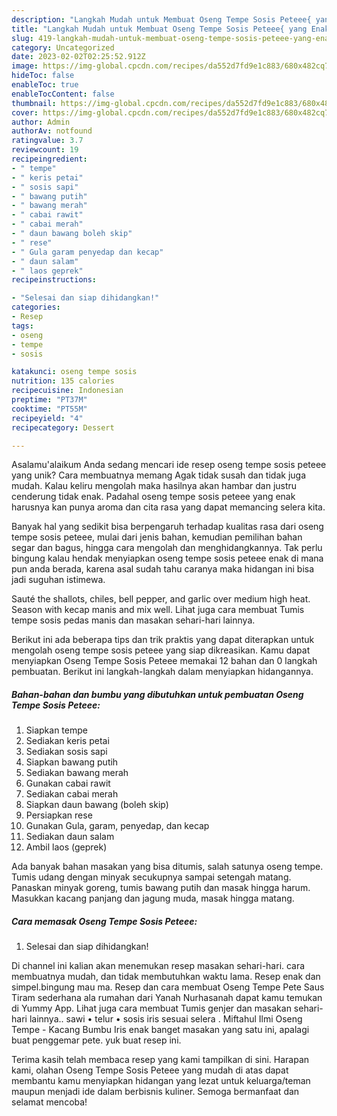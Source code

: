 ```yaml
---
description: "Langkah Mudah untuk Membuat Oseng Tempe Sosis Peteee{ yang Enak Banget"
title: "Langkah Mudah untuk Membuat Oseng Tempe Sosis Peteee{ yang Enak Banget"
slug: 419-langkah-mudah-untuk-membuat-oseng-tempe-sosis-peteee-yang-enak-banget
category: Uncategorized
date: 2023-02-02T02:25:52.912Z
image: https://img-global.cpcdn.com/recipes/da552d7fd9e1c883/680x482cq70/oseng-tempe-sosis-peteee-foto-resep-utama.jpg
hideToc: false
enableToc: true
enableTocContent: false
thumbnail: https://img-global.cpcdn.com/recipes/da552d7fd9e1c883/680x482cq70/oseng-tempe-sosis-peteee-foto-resep-utama.jpg
cover: https://img-global.cpcdn.com/recipes/da552d7fd9e1c883/680x482cq70/oseng-tempe-sosis-peteee-foto-resep-utama.jpg
author: Admin
authorAv: notfound
ratingvalue: 3.7
reviewcount: 19
recipeingredient:
- " tempe"
- " keris petai"
- " sosis sapi"
- " bawang putih"
- " bawang merah"
- " cabai rawit"
- " cabai merah"
- " daun bawang boleh skip"
- " rese"
- " Gula garam penyedap dan kecap"
- " daun salam"
- " laos geprek"
recipeinstructions:

- "Selesai dan siap dihidangkan!"
categories:
- Resep
tags:
- oseng
- tempe
- sosis

katakunci: oseng tempe sosis 
nutrition: 135 calories
recipecuisine: Indonesian
preptime: "PT37M"
cooktime: "PT55M"
recipeyield: "4"
recipecategory: Dessert

---
```



Asalamu'alaikum Anda sedang mencari ide resep oseng tempe sosis peteee yang unik? Cara membuatnya memang Agak tidak susah dan tidak juga mudah. Kalau keliru mengolah maka hasilnya akan hambar dan justru cenderung tidak enak. Padahal oseng tempe sosis peteee yang enak harusnya kan punya aroma dan cita rasa yang dapat memancing selera kita.


Banyak hal yang sedikit bisa berpengaruh terhadap kualitas rasa dari oseng tempe sosis peteee, mulai dari jenis bahan, kemudian pemilihan bahan segar dan bagus, hingga cara mengolah dan menghidangkannya. Tak perlu bingung kalau hendak menyiapkan oseng tempe sosis peteee enak di mana pun anda berada, karena asal sudah tahu caranya maka hidangan ini bisa jadi suguhan istimewa.

Sauté the shallots, chiles, bell pepper, and garlic over medium high heat. Season with kecap manis and mix well. Lihat juga cara membuat Tumis tempe sosis pedas manis dan masakan sehari-hari lainnya.


Berikut ini ada beberapa tips dan trik praktis yang dapat diterapkan untuk mengolah oseng tempe sosis peteee yang siap dikreasikan. Kamu dapat menyiapkan Oseng Tempe Sosis Peteee memakai 12 bahan dan 0 langkah pembuatan. Berikut ini langkah-langkah dalam menyiapkan hidangannya.

<!--inarticleads1-->

##### Bahan-bahan dan bumbu yang dibutuhkan untuk pembuatan Oseng Tempe Sosis Peteee:

1. Siapkan  tempe
1. Sediakan  keris petai
1. Sediakan  sosis sapi
1. Siapkan  bawang putih
1. Sediakan  bawang merah
1. Gunakan  cabai rawit
1. Sediakan  cabai merah
1. Siapkan  daun bawang (boleh skip)
1. Persiapkan  rese
1. Gunakan  Gula, garam, penyedap, dan kecap
1. Sediakan  daun salam
1. Ambil  laos (geprek)


Ada banyak bahan masakan yang bisa ditumis, salah satunya oseng tempe. Tumis udang dengan minyak secukupnya sampai setengah matang. Panaskan minyak goreng, tumis bawang putih dan masak hingga harum. Masukkan kacang panjang dan jagung muda, masak hingga matang. 

<!--inarticleads2-->

##### Cara memasak Oseng Tempe Sosis Peteee:


1. Selesai dan siap dihidangkan!

Di channel ini kalian akan menemukan resep masakan sehari-hari. cara membuatnya mudah, dan tidak membutuhkan waktu lama. Resep enak dan simpel.bingung mau ma. Resep dan cara membuat Oseng Tempe Pete Saus Tiram sederhana ala rumahan dari Yanah Nurhasanah dapat kamu temukan di Yummy App. Lihat juga cara membuat Tumis genjer dan masakan sehari-hari lainnya.. sawi • telur • sosis iris sesuai selera . Miftahul Ilmi Oseng Tempe - Kacang Bumbu Iris enak banget masakan yang satu ini, apalagi buat penggemar pete. yuk buat resep ini. 

Terima kasih telah membaca resep yang kami tampilkan di sini. Harapan kami, olahan Oseng Tempe Sosis Peteee yang mudah di atas dapat membantu kamu menyiapkan hidangan yang lezat untuk keluarga/teman maupun menjadi ide dalam berbisnis kuliner. Semoga bermanfaat dan selamat mencoba!
